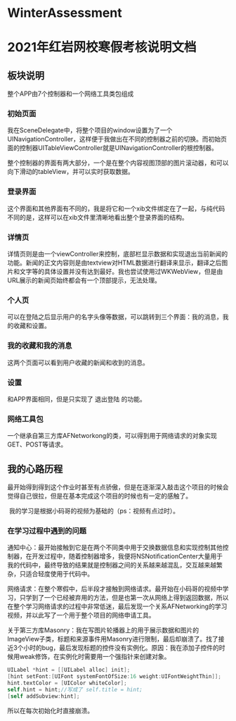 # WinterAssessment
#  2021年红岩网校寒假考核说明文档

##  板块说明

整个APP由7个控制器和一个网络工具类包组成

### 初始页面

​	我在SceneDelegate中，将整个项目的window设置为了一个UINavigationController，这样便于我做出在不同的控制器之前的切换。而初始页面的控制器UITableViewController就是UINavigationController的根控制器。

​	整个控制器的界面有两大部分，一个是在整个内容视图顶部的图片滚动器，和可以向下滑动的tableView，并可以实时获取数据。

### 登录界面

这个界面和其他界面有不同的，我是将它和一个xib文件绑定在了一起，与纯代码不同的是，这样可以在xib文件里清晰地看出整个登录界面的结构。

### 详情页

详情页则是由一个viewController来控制，底部栏显示数据和实现退出当前新闻的功能。新闻的正文内容则是由textview对HTML数据进行翻译来显示，翻译之后图片和文字等的具体设置并没有达到最好。我也尝试使用过WKWebView，但是由URL展示的新闻页始终都会有一个顶部提示，无法处理。

### 个人页

可以在登陆之后显示用户的名字头像等数据，可以跳转到三个界面：我的消息，我的收藏和设置。

### 我的收藏和我的消息

这两个页面可以看到用户收藏的新闻和收到的消息。

###  设置

和APP界面相同，但是只实现了 退出登陆 的功能。

### 网络工具包

一个继承自第三方库AFNetworkong的类，可以得到用于网络请求的对象实现GET、POST等请求。

## 我的心路历程

​	最开始得到得到这个作业时甚至有点骄傲，但是在逐渐深入敲击这个项目的时候会觉得自己很拉，但是在基本完成这个项目的时候也有一定的感触了。

​	我的学习是根据小码哥的视频为基础的（ps：视频有点过时）。

### 在学习过程中遇到的问题

​	通知中心：最开始接触到它是在两个不同类中用于交换数据信息和实现控制其他控制器，在开发过程中，随着控制器增多，我便将NSNotificationCenter大量用于我的代码中，最终导致的结果就是控制器之间的关系越来越混乱，交互越来越繁杂，只适合轻度使用于代码中。

​	网络请求：在整个寒假中，后半段才接触到网络请求。最开始在小码哥的视频中学习，只学到了一个已经被弃用的方法，但是也第一次从网络上得到返回数据，所以在整个学习网络请求的过程中非常低迷，最后发现一个关系AFNetworking的学习视频，并以此写了一个用于整个项目的网络申请工具。

​	关于第三方库Masonry：我在写图片轮播器上的用于展示数据和图片的ImageView子类，标题和来源事件用Masonry进行限制，最后却崩溃了。找了接近3个小时的bug，最后发现标题的控件没有实例化。原因：我在添加子控件的时候用weak修饰，在实例化时需要用一个强指针来创建对象。

```objective-c
UILabel *hint = [[UILabel alloc] init];
[hint setFont:[UIFont systemFontOfSize:16 weight:UIFontWeightThin]];
hint.textColor = [UIColor whiteColor];
self.hint = hint;//写成了 self.title = hint;
[self addSubview:hint];

```

所以在每次初始化时直接崩溃。	


